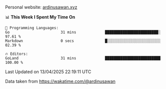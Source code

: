 Personal website: [ardinusawan.xyz](https://ardinusawan.xyz)

<!--START_SECTION:waka-->
📊 **This Week I Spent My Time On** 

```text
💬 Programming Languages: 
Go                       31 mins             ████████████████████████░   97.61 % 
Markdown                 0 secs              █░░░░░░░░░░░░░░░░░░░░░░░░   02.39 % 

🔥 Editors: 
GoLand                   31 mins             █████████████████████████   100.00 % 
```


 Last Updated on 13/04/2025 22:19:11 UTC
<!--END_SECTION:waka-->
Data taken from https://wakatime.com/@ardinusawan
